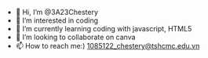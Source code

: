 - 👋 Hi, I’m @3A23Chestery
- 👀 I’m interested in coding
- 🌱 I’m currently learning coding with javascript, HTML5
- 💞️ I’m looking to collaborate on canva
- 📫 How to reach me:) 1085122_chestery@tshcmc.edu.vn

<!---
3A23Chestery/3A23Chestery is a ✨ special ✨ repository because its `README.md` (this file) appears on your GitHub profile.
You can click the Preview link to take a look at your changes.
--->

